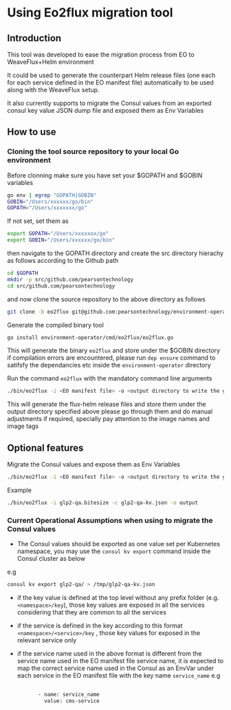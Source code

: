 # Using Eo2flux migration tool

## Introduction

This tool was developed to ease the migration process from EO to WeaveFlux+Helm environment

It could be used to generate the counterpart Helm release files (one each for each service defined in the EO manifest file) automatically to be used along with the WeaveFlux setup.

It also currently supports to migrate the Consul values from an exported consul key value JSON dump file and exposed them as Env Variables

## How to use

### Cloning the tool source repository to your local Go environment

Before clonning make sure you have set your $GOPATH and $GOBIN variables 

```bash
go env | egrep "GOPATH|GOBIN"       
GOBIN="/Users/xxxxxx/go/bin"
GOPATH="/Users/xxxxxxx/go"
```
If not set, set them as 

```bash
export GOPATH="/Users/xxxxxxx/go"
export GOBIN="/Users/xxxxxx/go/bin"
```
then navigate to the GOPATH directory and create the src directory hierachy as follows according to the Github path

```bash
cd $GOPATH
mkdir -p src/github.com/pearsontechnology
cd src/github.com/pearsontechnology
```
and now clone the source repository to the above directory as follows

```bash
git clone -b eo2flux git@github.com:pearsontechnology/environment-operator.git
```
Generate the compiled binary tool

```bash
go install environment-operator/cmd/eo2flux/eo2flux.go
```

This will generate the binary `eo2flux` and store under the $GOBIN directory
if compilation errors are encountered, 
please run ```dep ensure``` command to satifsfy the dependancies etc
inside the `environment-operator` directory

Run the command `eo2flux` with the mandatory command line arguments

```bash
./bin/eo2flux -i <EO manifest file> -o <output directory to write the generated files>
```
This will generate the flux-helm release files and store them under the output directory specified above
please go through them and do manual adjustments if required, specially pay attention to the 
image names and image tags

## Optional features 

Migrate the Consul values and expose them as Env Variables

```bash
./bin/eo2flux -i <EO manifest file> -o <output directory to write the generated files> -c <Consul exported value dump JSON file>
```
Example

```bash
./bin/eo2flux -i glp2-qa.bitesize -c glp2-qa-kv.json -o output
``` 

### Current Operational Assumptions when using to migrate the Consul values

- The Consul values should be exported as one value set per Kubernetes namespace, 
  you may use the `consul kv export` command inside the Consul cluster as below

e.g
```bash
consul kv export glp2-qa/ > /tmp/glp2-qa-kv.json
```
- if the key value is defined at the top level without any prefix folder (e.g. `<namespace>/key`), those key values are exposed in all the services considering that they are common to all the services

- if the service is defined in the key according to this format `<namespace>/<service>/key` , those key values for exposed in the relevant service only
- if the service name used in the above format is different from the service name used in the EO manifest file service name, it is expected to map the correct service name used in the Consul as an EnvVar under each service in the EO manifest file with the key name `service_name`
e.g
```bash
   
          - name: service_name
            value: cms-service
``` 

